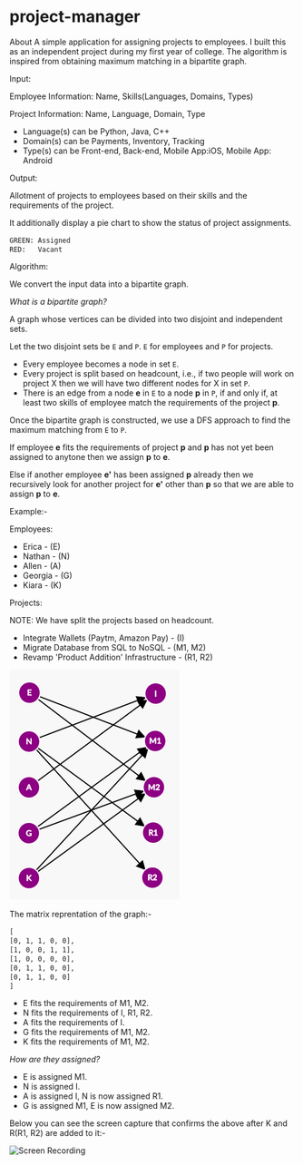 # project-manager

About
A simple application for assigning projects to employees.
I built this as an independent project during my first year
of college.
The algorithm is inspired from obtaining maximum matching in 
a bipartite graph.

Input:

Employee Information: Name, Skills(Languages, Domains, Types)

Project Information: Name, Language, Domain, Type

- Language(s) can be Python, Java, C++
- Domain(s) can be Payments, Inventory, Tracking
- Type(s) can be Front-end, Back-end, Mobile App:iOS, Mobile App: Android

Output:

Allotment of projects to employees based on their skills
and the requirements of the project.

It additionally display a pie chart to show the status of project
assignments.

```
GREEN: Assigned
RED:   Vacant
```

Algorithm:

We convert the input data into a bipartite graph.

*What is a bipartite graph?*

A graph whose vertices can be divided into two 
disjoint and independent sets.

Let the two disjoint sets be `E` and `P`. `E` for employees and
`P` for projects.

- Every employee becomes a node in set `E`.
- Every project is split based on headcount, i.e., if two people
will work on project X then we will have two different nodes for X 
in set `P`.
- There is an edge from a node **e** in `E` to a node **p** in `P`, if and only if,
at least two skills of employee match the requirements of the project **p**.

Once the bipartite graph is constructed, we use a DFS approach to 
find the maximum matching from `E` to `P`.

If employee **e** fits the requirements of project **p** and **p** has
not yet been assigned to anytone then we assign **p** to **e**.

Else if another employee **e'** has been assigned **p** already then
we recursively look for another project for **e'** other than **p** 
so that we are able to assign **p** to **e**.

Example:- 

Employees:

- Erica - (E)
- Nathan - (N)
- Allen - (A)
- Georgia - (G)
- Kiara - (K)

Projects:

NOTE: We have split the projects based on headcount.

- Integrate Wallets (Paytm, Amazon Pay) - (I)
- Migrate Database from SQL to NoSQL - (M1, M2)
- Revamp 'Product Addition' Infrastructure - (R1, R2)

![Bipartite Graph](https://github.com/anshulrao/project-manager/blob/main/extras/example_graph.png)

The matrix reprentation of the graph:-
```
[
[0, 1, 1, 0, 0], 
[1, 0, 0, 1, 1], 
[1, 0, 0, 0, 0], 
[0, 1, 1, 0, 0], 
[0, 1, 1, 0, 0]
]
```

- E fits the requirements of M1, M2.
- N fits the requirements of I, R1, R2.
- A fits the requirements of I.
- G fits the requirements of M1, M2.
- K fits the requirements of M1, M2.


*How are they assigned?*

- E is assigned M1.
- N is assigned I.
- A is assigned I, N is now assigned R1.
- G is assigned M1, E is now assigned M2.

Below you can see the screen capture that confirms the above
after K and R(R1, R2) are added to it:-

![Screen Recording](https://github.com/anshulrao/project-manager/blob/main/extras/screen%20capture.gif)


